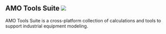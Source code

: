 AMO Tools Suite [![](https://img.shields.io/badge/license-MIT-blue.svg)](https://github.com/ORNL-AMO/amo-tools-suite/blob/develop/LICENSE.txt)
---------------

AMO Tools Suite is a cross-platform collection of calculations and tools to support industrial equipment modeling.

